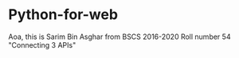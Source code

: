 # Python-for-web
Aoa, this is Sarim Bin Asghar from BSCS 2016-2020 Roll number 54
"Connecting 3 APIs"
